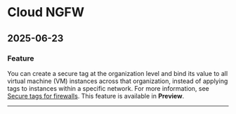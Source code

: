 # Cloud NGFW

## 2025-06-23

### Feature

You can create a secure tag at the organization level and bind its value to all virtual machine (VM) instances across that organization, instead of applying tags to instances within a specific network. For more information, see [Secure tags for firewalls](https://cloud.google.com/firewall/docs/tags-firewalls-overview). This feature is available in **Preview**.

---
